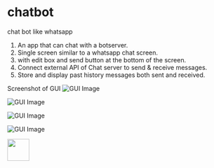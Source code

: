 # chatbot
chat bot like whatsapp

1. An app that can chat with a botserver. 
2. Single screen similar to a whatsapp chat screen. 
3. with edit box and send button at the bottom of the screen. 
4. Connect external API of Chat server to send & receive messages. 
5. Store and display past history messages both sent and received.

Screenshot of GUI
![GUI Image](Screenshots/1.png)

![GUI Image](Screenshots/2.png)

![GUI Image](Screenshots/3.png)

![GUI Image](Screenshots/4.png)

<img src="Screenshots/1.png" width="50">

